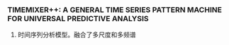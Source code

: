 ### TIMEMIXER++: A GENERAL TIME SERIES PATTERN MACHINE FOR UNIVERSAL PREDICTIVE ANALYSIS
1. 时间序列分析模型。融合了多尺度和多频谱